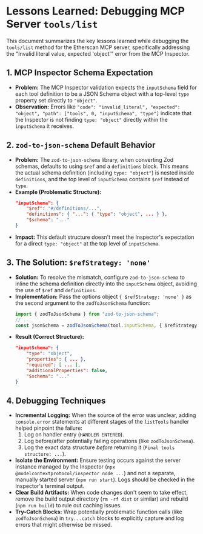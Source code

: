 # Lessons Learned: Debugging MCP Server `tools/list`

This document summarizes the key lessons learned while debugging the `tools/list` method for the Etherscan MCP server, specifically addressing the "Invalid literal value, expected 'object'" error from the MCP Inspector.

## 1. MCP Inspector Schema Expectation

- **Problem:** The MCP Inspector validation expects the `inputSchema` field for each tool definition to be a JSON Schema object with a top-level `type` property set directly to `"object"`.
- **Observation:** Errors like `"code": "invalid_literal", "expected": "object", "path": ["tools", 0, "inputSchema", "type"]` indicate that the Inspector is not finding `type: "object"` directly within the `inputSchema` it receives.

## 2. `zod-to-json-schema` Default Behavior

- **Problem:** The `zod-to-json-schema` library, when converting Zod schemas, defaults to using `$ref` and a `definitions` block. This means the actual schema definition (including `type: "object"`) is nested inside `definitions`, and the top level of `inputSchema` contains `$ref` instead of `type`.
- **Example (Problematic Structure):**
  ```json
  "inputSchema": {
      "$ref": "#/definitions/...",
      "definitions": { "...": { "type": "object", ... } },
      "$schema": "..."
  }
  ```
- **Impact:** This default structure doesn't meet the Inspector's expectation for a direct `type: "object"` at the top level of `inputSchema`.

## 3. The Solution: `$refStrategy: 'none'`

- **Solution:** To resolve the mismatch, configure `zod-to-json-schema` to inline the schema definition directly into the `inputSchema` object, avoiding the use of `$ref` and `definitions`.
- **Implementation:** Pass the options object `{ $refStrategy: 'none' }` as the second argument to the `zodToJsonSchema` function:
  ```typescript
  import { zodToJsonSchema } from "zod-to-json-schema";
  // ...
  const jsonSchema = zodToJsonSchema(tool.inputSchema, { $refStrategy: 'none' });
  ```
- **Result (Correct Structure):**
  ```json
  "inputSchema": {
      "type": "object",
      "properties": { ... },
      "required": [ ... ],
      "additionalProperties": false,
      "$schema": "..."
  }
  ```

## 4. Debugging Techniques

- **Incremental Logging:** When the source of the error was unclear, adding `console.error` statements at different stages of the `listTools` handler helped pinpoint the failure:
    1. Log on handler entry (`HANDLER ENTERED`).
    2. Log before/after potentially failing operations (like `zodToJsonSchema`).
    3. Log the exact data structure *before* returning it (`Final tools structure: ...`).
- **Isolate the Environment:** Ensure testing occurs against the server instance managed by the Inspector (`npx @modelcontextprotocol/inspector node ...`) and not a separate, manually started server (`npm run start`). Logs should be checked in the Inspector's terminal output.
- **Clear Build Artifacts:** When code changes don't seem to take effect, remove the build output directory (`rm -rf dist` or similar) and rebuild (`npm run build`) to rule out caching issues.
- **Try-Catch Blocks:** Wrap potentially problematic function calls (like `zodToJsonSchema`) in `try...catch` blocks to explicitly capture and log errors that might otherwise be missed.
